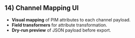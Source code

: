 ## 14) Channel Mapping UI

- **Visual mapping** of PIM attributes to each channel payload.
- **Field transformers** for attribute transformation.
- **Dry-run preview** of JSON payload before export.